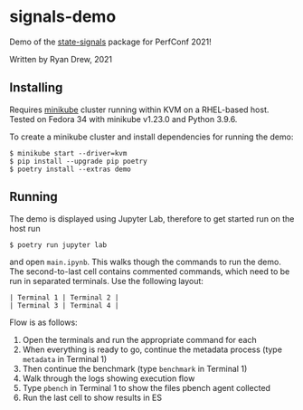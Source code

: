 # signals-demo

Demo of the [state-signals](https://github.com/distributed-system-analysis/state-signals) package for PerfConf 2021! 

Written by Ryan Drew, 2021

## Installing

Requires [minikube](https://minikube.sigs.k8s.io/docs/) cluster running within KVM on a RHEL-based host. Tested on Fedora 34 with minikube v1.23.0 and Python 3.9.6.

To create a minikube cluster and install dependencies for running the demo:

```
$ minikube start --driver=kvm
$ pip install --upgrade pip poetry
$ poetry install --extras demo
```

## Running

The demo is displayed using Jupyter Lab, therefore to get started run on the host run

```
$ poetry run jupyter lab
```

and open `main.ipynb`. This walks though the commands to run the demo. The second-to-last cell contains commented commands, which need to be run in separated terminals. Use the following layout:

```
| Terminal 1 | Terminal 2 |
| Terminal 3 | Terminal 4 |
```

Flow is as follows:

1. Open the terminals and run the appropriate command for each
1. When everything is ready to go, continue the metadata process (type `metadata` in Terminal 1)
1. Then continue the benchmark (type `benchmark` in Terminal 1)
1. Walk through the logs showing execution flow
1. Type `pbench` in Terminal 1 to show the files pbench agent collected
1. Run the last cell to show results in ES
